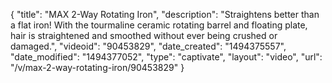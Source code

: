 {
    "title": "MAX 2-Way Rotating Iron",
    "description": "Straightens better than a flat iron!  With the tourmaline ceramic rotating barrel and floating plate, hair is straightened and smoothed without ever being crushed or damaged.",
    "videoid": "90453829",
    "date_created": "1494375557",
    "date_modified": "1494377052",
    "type": "captivate",
    "layout": "video",
    "url": "\/v\/max-2-way-rotating-iron\/90453829"
}